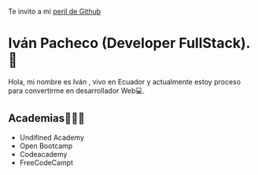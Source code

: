 Te invito a mi [peril de Github](https://github.com/ivanpachecos)

# Iván Pacheco (Developer FullStack). 👋

Hola, mi nombre es Iván , vivo en Ecuador y actualmente estoy proceso para convertirme en desarrollador Web💻.

## Academias🤵‍♂️📓
- Undifined Academy
- Open Bootcamp
- Codeacademy
- FreeCodeCampt
